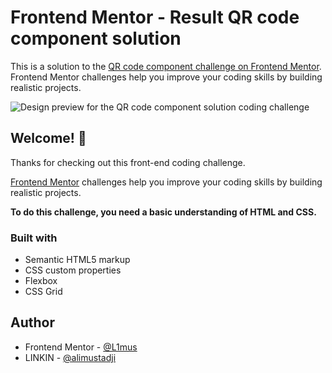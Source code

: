 # Frontend Mentor - Result QR code component solution

This is a solution to the [QR code component challenge on Frontend Mentor](https://www.frontendmentor.io/challenges/qr-code-component-iux_sIO_H). Frontend Mentor challenges help you improve your coding skills by building realistic projects.

![Design preview for the QR code component solution coding challenge](/preview.jpg)

## Welcome! 👋

Thanks for checking out this front-end coding challenge.

[Frontend Mentor](https://www.frontendmentor.io) challenges help you improve your coding skills by building realistic projects.

**To do this challenge, you need a basic understanding of HTML and CSS.**

### Built with

- Semantic HTML5 markup
- CSS custom properties
- Flexbox
- CSS Grid

## Author

- Frontend Mentor - [@L1mus](https://www.frontendmentor.io/profile/L1mus)
- LINKIN - [@alimustadji](https://www.linkedin.com/in/alimustadji/)
